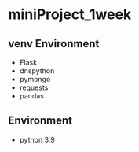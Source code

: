 # miniProject_1week


## venv Environment
- Flask
- dnspython
- pymongo
- requests
- pandas

## Environment
- python 3.9
